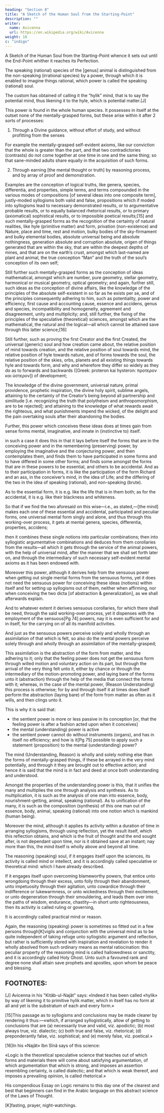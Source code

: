 ```yaml
---
heading: "Section 8"
title: "A Sketch of the Human Soul from the Starting-Point"
description: ""
writer:
  name: Avicenna
  url: https://en.wikipedia.org/wiki/Avicenna
weight: 18
c: "indigo"
---
```



A Sketch of the Human Soul from the Starting-Point whence it sets out until the End-Point whither it reaches its Perfection.

The speaking (rational) species of the [genus] animal is distinguished from the non-speaking (irrational species) by a power, through which it is enabled to imagine things rational, which power is called the speaking (rational) soul. 

The custom has obtained of calling it the “hylik” mind, that is to say the potential mind, thus likening it to the hyle, which is potential matter.[J] 

This power is found in the whole human species. It possesses in itself at the outset none of the mentally-grasped forms, but these arise within it after 2 sorts of processes: 

1. Through a Divine guidance, without effort of study, and without profitting from the senses

For example the mentally-grasped self-evident axioms, like our conviction that the whole is greater than the part, and that two contradictories (contrasts) do not come together at one time in one and the same thing; so that sane-minded adults share equally in the acquisition of such forms.

2. Through earning [the mental thought or truth] by reasoning process, and by array of proof and demonstration.

Examples are the conception of logical truths, like genera, species, differentia, and properties, simple terms, and terms compounded in the various modes of compositions [of several ideas into one composite term], justly-moded syllogisms both valid and false, propositions which if moded into syllogisms lead to necessary demonstrated results, or to argumentative probable results, or to equally balanced rhetorical results, or to primary (axiomatical) sophistical results, or to impossible poetical results;[15] and such mentally-grasped forms as the recognition of the certainty of natural realities, like hyle (primitive matter) and form, privation (non-existence) and Nature, place and time, rest and motion, bulky bodies of the sky-firmament and bulky elemental bodies, absolute universal being and absolute nothingness, generation absolute and corruption absolute, origen of things generated that are within the sky, that are within the deepest depths of mines, and that are on the earth’s crust, amongst which last-named are plant and animal, the true conception “Man” and the truth of the soul’s conception of its own self; 

Still further such mentally-grasped forms as the conception of ideas mathematical, amongst which are number, pure geometry, stellar geometry, harmonical or musical geometry, optical geometry; and again, further still, such ideas as the conception of divine affairs, like the knowledge of the principles of the absolute self-existent in so far as he exists per se, and of the principles consequently adhering to him, such as potentiality, power and efficiency, first cause and accounting cause, essence and accidens, genus and species, incompatibility and homogeneity, agreement and disagreement, unity and multiplicity; and, still further, the fixing of the principles of the speculative (theoretical) sciences, amongst which are the mathematical, the natural and the logical—all which cannot be attained save through this latter science;[16]

Still further, such as proving the first Creator and the first Created, the universal (generic) soul and how creation came about, the relative position of mind towards creation, and the relative position of soul towards mind, the relative position of hyle towards nature, and of forms towards the soul, the relative position of the skies, orbs, planets and all existing things towards hyle and towards form, and why and wherefore they differ so widely as they do as to forwards and backwards ([Greek: proteron kai hysteron: προτερον και ὑστερον]) of development; 

The knowledge of the divine government, universal nature, primal providence, prophetic inspiration, the divine holy spirit, sublime angels, attaining to the certainty of the Creator’s being beyond all partnership and similitude [i.e. recognizing the truth that polytheism and anthropomorphism, are to be rejected]; and attaining to the knowledge of what rewards await the righteous, and what punishments impend the wicked, of the delight and the pain overtaking souls after their abandoning the bodies.

Further, this power which conceives these ideas does at times gain from sense forms mental, imaginative, and innate in (instinctive to) itself. 

in such a case it does this in that it lays before itself the forms that are in the conceiving power and in the remembering (preserving) power, by employing the imaginative and the conjecturing power, and then contemplates them, and finds them to have participated in some forms and to have differed in some other forms; and finds some amongst the forms that are in these powers to be essential, and others to be accidental. And as to their participation in forms, it is like the participation of the form Richard and an ass, in the conceiver’s mind, in the idea of Life; and the differing of the two in the idea of speaking (rational), and non-speaking (brute).

As to the essential form, it is e.g. like the life that is in them both; as for the accidental, it is e.g. like their blackness and whiteness. 

So that if we find the two aforesaid on this wise—i.e., as stated,—[the mind] makes each one of these essential and accidental, participated and peculiar forms, one universal mental form singly and alone, and thus through this working-over process, it gets at mental genera, species, differentia, properties, accidens; 

then it combines these single notions into particular combinations; then into syllogistic argumentative combinations and deduces from them corollaries from the results—all which it gets through the service of the animal powers, with the help of universal mind, after the manner that we shall set forth later on, and through the intermediary of such necessary self-evident mental axioms as it has been endowed with.

Moreover this power, although it derives help from the sensuous power when getting out single mental forms from the sensuous forms, yet it does not need the sensuous power for conceiving these ideas (notions) within itself and for setting up syllogisms out of them, neither when affirming, nor when conceiving the two dicta [of abstraction & generalization], as we shall afterwards explain.

And to whatever extent it derives sensuous corollaries, for which there shall be need, through the said working-over process, yet it dispenses with the employment of the sensuous[Pg 74] powers, nay it is even sufficient for and in itself, for the carrying on of all its manifold activities. 

And just as the sensuous powers perceive solely and wholly through an assimilation of that which is felt, so also do the mental powers perceive solely through and wholly through an assimilation of the mentally-grasped; 

This assimilation is the abstraction of the form from matter, and the adhering to it; only that the feeling power does not get the sensuous form through willed motion and voluntary action on its part, but through the arrival of the very thing felt unto it, either by chance or through the intermediary of the motion-promoting power, and laying bare of the forms unto it (abstraction) through the help of the media that connect the forms with it; whereas, in the case of the mental power, (Reason Understanding) this process is otherwise; for by and through itself it at times does itself perform the abstraction (laying bare) of the form from matter as often as it wills, and then clings unto it. 

This is why it is said that:
- the sentient power is more or less passive in its conception [or, that the feeling power is after a fashion acted upon when it conceives]
- the mental (understanding) power is active
- the sentient power cannot do without instruments (organs), and has in itself no efficiency; and how is it[Pg 75] possible to apply such a statement (proposition) to the mental (understanding) power?

The mind (Understanding, Reason) is wholly and solely nothing else than the forms of mentally-grasped things, if these be arrayed in the very mind potentially, and through it they are brought out to effective action; and hence it is said that the mind is in fact and deed at once both understanding and understood. 

Amongst the properties of the understanding power is this, that it unifies the many and multiplies the one through analysis and synthesis. As to multiplication, it is such as the analysis of one man into essence, body, nourishment-getting, animal, speaking (rational). As to unification of the many, it is such as the composition (synthesis) of this one man out of essence, body, animal, speaking (rational) into one notion which is mankind (human being).

Moreover the mind, although it applies its activity within a duration of time in arranging syllogisms, through using reflection, yet the result itself, which this reflection obtains, and which is the fruit of thought and the end sought after, is not dependant upon time, nor is it obtained save at an instant; nay more than this, the mind itself is wholly above and beyond all time.

The reasoning (speaking) soul, if it engages itself upon the sciences, its activity is called mind or intellect, and it is accordingly called speculative or theoretical mind: which I have already described.

If it engages itself upon overcoming blameworthy powers, that entice unto wrongdoing through their excess, unto folly through their abandonment, unto impetuosity through their agitation, unto cowardice through their indifference or lukewarmness, or unto wickedness through their excitement, or unto degeneration through their smouldering, and leads them over into the paths of wisdom, endurance, chastity—in short unto righteousness, then its activity is called ruling or governing, 

It is accordingly called practical mind or reason. 

Again, the reasoning (speaking) power is sometimes so fitted out in a few persons through[K]vigils and conjunction with the universal mind as to be quite independent of taking refuge unto syllogistic argument and reflection, but rather is sufficiently stored with inspiration and revelation to render it wholly absolved from such ordinary means as mental ratiocination: this peculiar property of the reasoning mind is called hallowedness or sanctity, and it is accordingly called Holy Ghost. Unto such a favoured rank and degree none shall attain save prophets and apostles, upon whom be peace and blessing.


## FOOTNOTES:

[J] Avicenna in his "Kitâb-ul-Najât" says: «Indeed it has been called «hylik» by way of likening it to primitive hylik matter, which in itself has no form at all and yet is the substratum of each and every form.»

[15]This passage as to syllogisms and conclusions may be made clearer by rendering it thus:—«which, if arranged syllogistically, allow of getting to conclusions that are (a) necessarily true and valid, viz. apodictic; (b) most always true, viz. dialectic; (c) both true and false, viz. rhetorical; (d) preponderantly false, viz. sophistical; and (e) merely false, viz. poetical.»

[16]In his «Najât» Ibn Sînâ says of this science:

«Logic is the theoretical speculative science that teaches out of which forms and materials there will come about satisfying argumentation, of which argumentation that which is strong, and imposes an assertion resembling certainty, is called dialectic; and that which is weak thereof, and imposes a prevailing opinion, is called rhetorical.»

His compendious Essay on Logic remains to this day one of the clearest and best that beginners can find in the Arabic language on this abstract science of the Laws of Thought.

[K]fasting, prayer, night-watchings.
